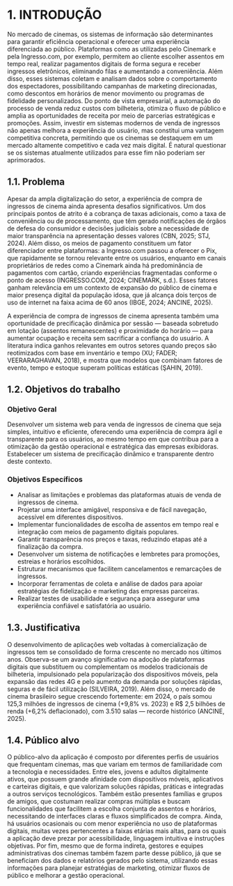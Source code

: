 # 1. INTRODUÇÃO

No mercado de cinemas, os sistemas de informação são determinantes para garantir eficiência operacional e oferecer uma experiência diferenciada ao público. Plataformas como as utilizadas pelo Cinemark e pela Ingresso.com, por exemplo, permitem ao cliente escolher assentos em tempo real, realizar pagamentos digitais de forma segura e receber ingressos eletrônicos, eliminando filas e aumentando a conveniência. Além disso, esses sistemas coletam e analisam dados sobre o comportamento dos espectadores, possibilitando campanhas de marketing direcionadas, como descontos em horários de menor movimento ou programas de fidelidade personalizados. Do ponto de vista empresarial, a automação do processo de venda reduz custos com bilheteria, otimiza o fluxo de público e amplia as oportunidades de receita por meio de parcerias estratégicas e promoções. Assim, investir em sistemas modernos de venda de ingressos não apenas melhora a experiência do usuário, mas constitui uma vantagem competitiva concreta, permitindo que os cinemas se destaquem em um mercado altamente competitivo e cada vez mais digital. É natural questionar se os sistemas atualmente utilizados para esse fim não poderiam ser aprimorados.

## 1.1. Problema

Apesar da ampla digitalização do setor, a experiência de compra de ingressos de cinema ainda apresenta desafios significativos. Um dos principais pontos de atrito é a cobrança de taxas adicionais, como a taxa de conveniência ou de processamento, que têm gerado notificações de órgãos de defesa do consumidor e decisões judiciais sobre a necessidade de maior transparência na apresentação desses valores (CBN, 2025; STJ, 2024). Além disso, os meios de pagamento constituem um fator diferenciador entre plataformas: a Ingresso.com passou a oferecer o Pix, que rapidamente se tornou relevante entre os usuários, enquanto em canais proprietários de redes como a Cinemark ainda há predominância de pagamentos com cartão, criando experiências fragmentadas conforme o ponto de acesso (INGRESSO.COM, 2024; CINEMARK, s.d.). Esses fatores ganham relevância em um contexto de expansão do público de cinema e maior presença digital da população idosa, que já alcança dois terços de uso de internet na faixa acima de 60 anos (IBGE, 2024; ANCINE, 2025).

A experiência de compra de ingressos de cinema apresenta também uma oportunidade de precificação dinâmica por sessão — baseada sobretudo em lotação (assentos remanescentes) e proximidade do horário — para aumentar ocupação e receita sem sacrificar a confiança do usuário. A literatura indica ganhos relevantes em outros setores quando preços são reotimizados com base em inventário e tempo (XU; FADER; VEERARAGHAVAN, 2018), e mostra que modelos que combinam fatores de evento, tempo e estoque superam políticas estáticas (ŞAHIN, 2019).

## 1.2. Objetivos do trabalho

### Objetivo Geral
Desenvolver um sistema web para venda de ingressos de cinema que seja simples, intuitivo e eficiente, oferecendo uma experiência de compra ágil e transparente para os usuários, ao mesmo tempo em que contribua para a otimização da gestão operacional e estratégica das empresas exibidoras. Estabelecer um sistema de precificação dinâmico e transparente dentro deste contexto.

### Objetivos Específicos
- Analisar as limitações e problemas das plataformas atuais de venda de ingressos de cinema.
- Projetar uma interface amigável, responsiva e de fácil navegação, acessível em diferentes dispositivos.
- Implementar funcionalidades de escolha de assentos em tempo real e integração com meios de pagamento digitais populares.
- Garantir transparência nos preços e taxas, reduzindo etapas até a finalização da compra.
- Desenvolver um sistema de notificações e lembretes para promoções, estreias e horários escolhidos.
- Estruturar mecanismos que facilitem cancelamentos e remarcações de ingressos.
- Incorporar ferramentas de coleta e análise de dados para apoiar estratégias de fidelização e marketing das empresas parceiras.
- Realizar testes de usabilidade e segurança para assegurar uma experiência confiável e satisfatória ao usuário.

## 1.3. Justificativa

O desenvolvimento de aplicações web voltadas à comercialização de ingressos tem se consolidado de forma crescente no mercado nos últimos anos. Observa-se um avanço significativo na adoção de plataformas digitais que substituem ou complementam os modelos tradicionais de bilheteria, impulsionado pela popularização dos dispositivos móveis, pela expansão das redes 4G e pelo aumento da demanda por soluções rápidas, seguras e de fácil utilização (SILVEIRA, 2019). Além disso, o mercado de cinema brasileiro segue crescendo fortemente: em 2024, o país somou 125,3 milhões de ingressos de cinema (+9,8% vs. 2023) e R$ 2,5 bilhões de renda (+6,2% deflacionado), com 3.510 salas — recorde histórico (ANCINE, 2025).

## 1.4. Público alvo

O público-alvo da aplicação é composto por diferentes perfis de usuários que frequentam cinemas, mas que variam em termos de familiaridade com a tecnologia e necessidades. Entre eles, jovens e adultos digitalmente ativos, que possuem grande afinidade com dispositivos móveis, aplicativos e carteiras digitais, e que valorizam soluções rápidas, práticas e integradas a outros serviços tecnológicos. Também estão presentes famílias e grupos de amigos, que costumam realizar compras múltiplas e buscam funcionalidades que facilitem a escolha conjunta de assentos e horários, necessitando de interfaces claras e fluxos simplificados de compra. Ainda, há usuários ocasionais ou com menor experiência no uso de plataformas digitais, muitas vezes pertencentes a faixas etárias mais altas, para os quais a aplicação deve prezar por acessibilidade, linguagem intuitiva e instruções objetivas. Por fim, mesmo que de forma indireta, gestores e equipes administrativas dos cinemas também fazem parte desse público, já que se beneficiam dos dados e relatórios gerados pelo sistema, utilizando essas informações para planejar estratégias de marketing, otimizar fluxos de público e melhorar a gestão operacional.
